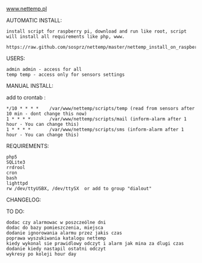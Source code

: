 www.nettemp.pl

AUTOMATIC INSTALL:

    install script for raspberry pi, download and run like root, script will install all requirements like php, www.
    
    https://raw.github.com/sosprz/nettemp/master/nettemp_install_on_raspberry_pi.sh

USERS:

    admin admin - access for all
    temp temp - access only for sensors settings



MANUAL INSTALL:

add to crontab :

    */10 * * * *    /var/www/nettemp/scripts/temp (read from sensors after 10 min - dont change this now)
    1 * * * *       /var/www/nettemp/scripts/mail (inform-alarm after 1 hour - You can change this) 
    1 * * * *       /var/www/nettemp/scripts/sms (inform-alarm after 1 hour - You can change this) 

REQUIREMENTS:

    php5
    SQLite3
    rrdrool
    cron
    bash
    lighttpd
    rw /dev/ttyUSBX, /dev/ttySX  or add to group "dialout"



CHANGELOG:


TO DO:

    dodac czy alarmowac w poszczeólne dni
    dodac do bazy pomieszczenia, miejsca
    dodanie ignorowania alarmu przez jakis czas
    poprawa wyszukiwania katalogu nettemp
    kiedy wykonal sie prawidlowy odczyt i alarm jak mina za dlugi czas
    dodanie kiedy nastapil ostatni odczyt
    wykresy po koleji hour day
    




